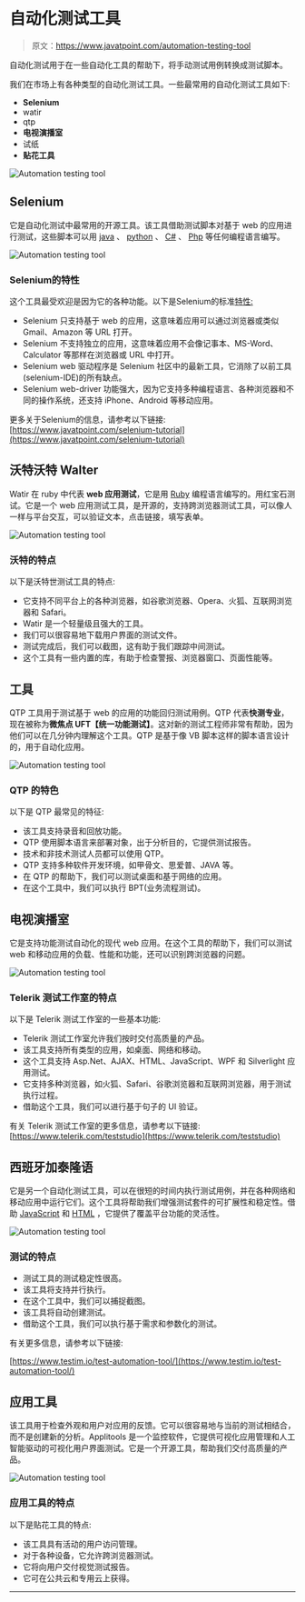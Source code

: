 # 自动化测试工具

> 原文：<https://www.javatpoint.com/automation-testing-tool>

自动化测试用于在一些自动化工具的帮助下，将手动测试用例转换成测试脚本。

我们在市场上有各种类型的自动化测试工具。一些最常用的自动化测试工具如下:

*   **Selenium**
*   watir
*   qtp
*   **电视演播室**
*   试纸
*   **贴花工具**

![Automation testing tool](img/2b89a097b235bbff809968c34342e2fa.png)

## Selenium

它是自动化测试中最常用的开源工具。该工具借助测试脚本对基于 web 的应用进行测试，这些脚本可以用 [java](https://www.javatpoint.com/java-tutorial) 、 [python](https://www.javatpoint.com/python-tutorial) 、 [C#](https://www.javatpoint.com/c-sharp-tutorial) 、 [Php](https://www.javatpoint.com/php-tutorial) 等任何编程语言编写。

![Automation testing tool](img/feea4ca5fed8045993a6fad55d43620b.png)

### Selenium的特性

这个工具最受欢迎是因为它的各种功能。以下是Selenium的标准[特性:](https://www.javatpoint.com/selenium-features)

*   Selenium 只支持基于 web 的应用，这意味着应用可以通过浏览器或类似 Gmail、Amazon 等 URL 打开。
*   Selenium 不支持独立的应用，这意味着应用不会像记事本、MS-Word、Calculator 等那样在浏览器或 URL 中打开。
*   Selenium web 驱动程序是 Selenium 社区中的最新工具，它消除了以前工具(selenium-IDE)的所有缺点。
*   Selenium web-driver 功能强大，因为它支持多种编程语言、各种浏览器和不同的操作系统，还支持 iPhone、Android 等移动应用。

更多关于Selenium的信息，请参考以下链接:[https://www.javatpoint.com/selenium-tutorial](https://www.javatpoint.com/selenium-tutorial)

## 沃特沃特 Walter

Watir 在 ruby 中代表 **web 应用测试**，它是用 [Ruby](https://www.javatpoint.com/ruby-tutorial) 编程语言编写的。用红宝石测试。它是一个 web 应用测试工具，是开源的，支持跨浏览器测试工具，可以像人一样与平台交互，可以验证文本，点击链接，填写表单。

![Automation testing tool](img/baabc20043b481181b688556564cd596.png)

### 沃特的特点

以下是沃特世测试工具的特点:

*   它支持不同平台上的各种浏览器，如谷歌浏览器、Opera、火狐、互联网浏览器和 Safari。
*   Watir 是一个轻量级且强大的工具。
*   我们可以很容易地下载用户界面的测试文件。
*   测试完成后，我们可以截图，这有助于我们跟踪中间测试。
*   这个工具有一些内置的库，有助于检查警报、浏览器窗口、页面性能等。

## 工具

QTP 工具用于测试基于 web 的应用的功能回归测试用例。QTP 代表**快测专业**，现在被称为**微焦点 UFT【统一功能测试】**。这对新的测试工程师非常有帮助，因为他们可以在几分钟内理解这个工具。QTP 是基于像 VB 脚本这样的脚本语言设计的，用于自动化应用。

![Automation testing tool](img/698abb679a7f01494b9b52aafb9ed427.png)

### QTP 的特色

以下是 QTP 最常见的特征:

*   该工具支持录音和回放功能。
*   QTP 使用脚本语言来部署对象，出于分析目的，它提供测试报告。
*   技术和非技术测试人员都可以使用 QTP。
*   QTP 支持多种软件开发环境，如甲骨文、思爱普、JAVA 等。
*   在 QTP 的帮助下，我们可以测试桌面和基于网络的应用。
*   在这个工具中，我们可以执行 BPT(业务流程测试)。

## 电视演播室

它是支持功能测试自动化的现代 web 应用。在这个工具的帮助下，我们可以测试 web 和移动应用的负载、性能和功能，还可以识别跨浏览器的问题。

![Automation testing tool](img/a252b0cf660482009953bc5bf01fa20a.png)

### Telerik 测试工作室的特点

以下是 Telerik 测试工作室的一些基本功能:

*   Telerik 测试工作室允许我们按时交付高质量的产品。
*   该工具支持所有类型的应用，如桌面、网络和移动。
*   这个工具支持 Asp.Net、AJAX、HTML、JavaScript、WPF 和 Silverlight 应用测试。
*   它支持多种浏览器，如火狐、Safari、谷歌浏览器和互联网浏览器，用于测试执行过程。
*   借助这个工具，我们可以进行基于句子的 UI 验证。

有关 Telerik 测试工作室的更多信息，请参考以下链接:[https://www.telerik.com/teststudio](https://www.telerik.com/teststudio)

## 西班牙加泰隆语

它是另一个自动化测试工具，可以在很短的时间内执行测试用例，并在各种网络和移动应用中运行它们。这个工具将帮助我们增强测试套件的可扩展性和稳定性。借助 [JavaScript](https://www.javatpoint.com/javascript-tutorial) 和 [HTML](https://www.javatpoint.com/html-tutorial) ，它提供了覆盖平台功能的灵活性。

![Automation testing tool](img/aa370df650deb675753bef5cf6e31a61.png)

### 测试的特点

*   测试工具的测试稳定性很高。
*   该工具将支持并行执行。
*   在这个工具中，我们可以捕捉截图。
*   该工具将自动创建测试。
*   借助这个工具，我们可以执行基于需求和参数化的测试。

有关更多信息，请参考以下链接:

[https://www.testim.io/test-automation-tool/](https://www.testim.io/test-automation-tool/)

## 应用工具

该工具用于检查外观和用户对应用的反馈。它可以很容易地与当前的测试相结合，而不是创建新的分析。Applitools 是一个监控软件，它提供可视化应用管理和人工智能驱动的可视化用户界面测试。它是一个开源工具，帮助我们交付高质量的产品。

![Automation testing tool](img/8a03130b2808504488a56a71524da91d.png)

### 应用工具的特点

以下是贴花工具的特点:

*   该工具具有活动的用户访问管理。
*   对于各种设备，它允许跨浏览器测试。
*   它将向用户交付视觉测试报告。
*   它可在公共云和专用云上获得。

* * *